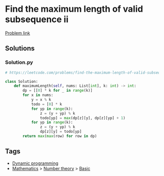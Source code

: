 # Find the maximum length of valid subsequence ii

[Problem link](https://leetcode.com/problems/find-the-maximum-length-of-valid-subsequence-ii/)

## Solutions


### Solution.py
```py
# https://leetcode.com/problems/find-the-maximum-length-of-valid-subsequence-ii/

class Solution:
    def maximumLength(self, nums: List[int], k: int) -> int:
        dp = [[0] * k for _ in range(k)]
        for x in nums:
            y = x % k
            todo = [0] * k
            for yp in range(k):
                z = (y + yp) % k
                todo[yp] = max(dp[z][y], dp[z][yp] + 1)
            for yp in range(k):
                z = (y + yp) % k
                dp[z][y] = todo[yp]
        return max(max(row) for row in dp)
```
## Tags

* [Dynamic programming](/README.md#Dynamic_programming)
* [Mathematics](/README.md#Mathematics) > [Number theory](/README.md#Mathematics-Number_theory) > [Basic](/README.md#Mathematics-Number_theory-Basic)

